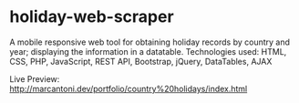 # holiday-web-scraper
A mobile responsive web tool for obtaining holiday records by country and year; displaying the information in a datatable. Technologies used: HTML, CSS, PHP, JavaScript, REST API, Bootstrap, jQuery, DataTables, AJAX

Live Preview: http://marcantoni.dev/portfolio/country%20holidays/index.html
